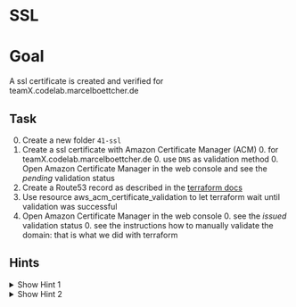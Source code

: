 # SSL

# Goal
A ssl certificate is created and verified for teamX.codelab.marcelboettcher.de 


## Task
0. Create a new folder `41-ssl`
0. Create a ssl certificate with Amazon Certificate Manager (ACM) 
    0. for teamX.codelab.marcelboettcher.de
    0. use `DNS` as validation method
    0. Open Amazon Certificate Manager in the web console and see the *pending* validation status
0. Create a Route53 record as described in the [terraform docs](https://www.terraform.io/docs/providers/aws/r/acm_certificate_validation.html)
0. Use resource aws_acm_certificate_validation to let terraform wait until validation was successful
0. Open Amazon Certificate Manager in the web console
    0. see the *issued* validation status
    0. see the instructions how to manually validate the domain: that is what we did with terraform


## Hints
<details><summary>Show Hint 1</summary><p>

You need three resources and one data source.
</p></details>


<details><summary>Show Hint 2</summary><p>

Data Source: aws_route53_zone
Resources: aws_acm_certificate, aws_route53_record, aws_acm_certificate_validation
</p></details>



